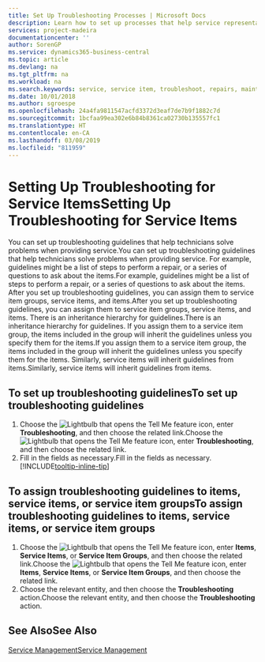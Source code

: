 ```yaml
---
title: Set Up Troubleshooting Processes | Microsoft Docs
description: Learn how to set up processes that help service representatives identify and resolve issues with service items.
services: project-madeira
documentationcenter: ''
author: SorenGP
ms.service: dynamics365-business-central
ms.topic: article
ms.devlang: na
ms.tgt_pltfrm: na
ms.workload: na
ms.search.keywords: service, service item, troubleshoot, repairs, maintenance
ms.date: 10/01/2018
ms.author: sgroespe
ms.openlocfilehash: 24a4fa9811547acfd3372d3eaf7de7b9f1882c7d
ms.sourcegitcommit: 1bcfaa99ea302e6b84b8361ca02730b135557fc1
ms.translationtype: HT
ms.contentlocale: en-CA
ms.lasthandoff: 03/08/2019
ms.locfileid: "811959"
---
```

# <a name="setting-up-troubleshooting-for-service-items"></a><span data-ttu-id="1c3e9-103">Setting Up Troubleshooting for Service Items</span><span class="sxs-lookup"><span data-stu-id="1c3e9-103">Setting Up Troubleshooting for Service Items</span></span>
<span data-ttu-id="1c3e9-104">You can set up troubleshooting guidelines that help technicians solve problems when providing service.</span><span class="sxs-lookup"><span data-stu-id="1c3e9-104">You can set up troubleshooting guidelines that help technicians solve problems when providing service.</span></span> <span data-ttu-id="1c3e9-105">For example, guidelines might be a list of steps to perform a repair, or a series of questions to ask about the items.</span><span class="sxs-lookup"><span data-stu-id="1c3e9-105">For example, guidelines might be a list of steps to perform a repair, or a series of questions to ask about the items.</span></span> <span data-ttu-id="1c3e9-106">After you set up troubleshooting guidelines, you can assign them to service item groups, service items, and items.</span><span class="sxs-lookup"><span data-stu-id="1c3e9-106">After you set up troubleshooting guidelines, you can assign them to service item groups, service items, and items.</span></span> <span data-ttu-id="1c3e9-107">There is an inheritance hierarchy for guidelines.</span><span class="sxs-lookup"><span data-stu-id="1c3e9-107">There is an inheritance hierarchy for guidelines.</span></span> <span data-ttu-id="1c3e9-108">If you assign them to a service item group, the items included in the group will inherit the guidelines unless you specify them for the items.</span><span class="sxs-lookup"><span data-stu-id="1c3e9-108">If you assign them to a service item group, the items included in the group will inherit the guidelines unless you specify them for the items.</span></span> <span data-ttu-id="1c3e9-109">Similarly, service items will inherit guidelines from items.</span><span class="sxs-lookup"><span data-stu-id="1c3e9-109">Similarly, service items will inherit guidelines from items.</span></span>  

## <a name="to-set-up-troubleshooting-guidelines"></a><span data-ttu-id="1c3e9-110">To set up troubleshooting guidelines</span><span class="sxs-lookup"><span data-stu-id="1c3e9-110">To set up troubleshooting guidelines</span></span>
1. <span data-ttu-id="1c3e9-111">Choose the ![Lightbulb that opens the Tell Me feature](media/ui-search/search_small.png "Tell me what you want to do") icon, enter **Troubleshooting**, and then choose the related link.</span><span class="sxs-lookup"><span data-stu-id="1c3e9-111">Choose the ![Lightbulb that opens the Tell Me feature](media/ui-search/search_small.png "Tell me what you want to do") icon, enter **Troubleshooting**, and then choose the related link.</span></span>  
2. <span data-ttu-id="1c3e9-112">Fill in the fields as necessary.</span><span class="sxs-lookup"><span data-stu-id="1c3e9-112">Fill in the fields as necessary.</span></span> [!INCLUDE[tooltip-inline-tip](includes/tooltip-inline-tip_md.md)]  

## <a name="to-assign-troubleshooting-guidelines-to-items-service-items-or-service-item-groups"></a><span data-ttu-id="1c3e9-113">To assign troubleshooting guidelines to items, service items, or service item groups</span><span class="sxs-lookup"><span data-stu-id="1c3e9-113">To assign troubleshooting guidelines to items, service items, or service item groups</span></span>
1. <span data-ttu-id="1c3e9-114">Choose the ![Lightbulb that opens the Tell Me feature](media/ui-search/search_small.png "Tell me what you want to do") icon, enter **Items**, **Service Items**, or **Service Item Groups**, and then choose the related link.</span><span class="sxs-lookup"><span data-stu-id="1c3e9-114">Choose the ![Lightbulb that opens the Tell Me feature](media/ui-search/search_small.png "Tell me what you want to do") icon, enter **Items**, **Service Items**, or **Service Item Groups**, and then choose the related link.</span></span>  
2. <span data-ttu-id="1c3e9-115">Choose the relevant entity, and then choose the **Troubleshooting** action.</span><span class="sxs-lookup"><span data-stu-id="1c3e9-115">Choose the relevant entity, and then choose the **Troubleshooting** action.</span></span>  

## <a name="see-also"></a><span data-ttu-id="1c3e9-116">See Also</span><span class="sxs-lookup"><span data-stu-id="1c3e9-116">See Also</span></span>
[<span data-ttu-id="1c3e9-117">Service Management</span><span class="sxs-lookup"><span data-stu-id="1c3e9-117">Service Management</span></span>](service-service.md)